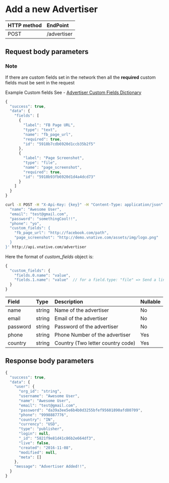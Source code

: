 # Add a new Advertiser

| **HTTP method** | **EndPoint** |
| :--- | :--- |
| POST | /advertiser |

## **Request body parameters**

### Note

If there are custom fields set in the network then all the **required** custom fields must be sent in the request

Example Custom fields See - [Advertiser Custom Fields Dictionary](../dict/custom-fields/)

```javascript
{
  "success": true,
  "data": {
    "fields": [
      {
        "label": "FB Page URL",
        "type": "text",
        "name": "fb_page_url",
        "required": true,
        "id": "5918b7cdb6920d1ccb35b2f5"
      },
      {
        "label": "Page Screenshot",
        "type": "file",
        "name": "page_screenshot",
        "required": true,
        "id": "5918b93fb6920d1d4a4dcd73"
      }
    ]
  }
}
```

```bash
curl -X POST -H "X-Api-Key: {key}" -H "Content-Type: application/json" -H "Cache-Control: no-cache" -H "Postman-Token: cc5d7610-80aa-8f1b-983d-fc5712fcfb53" -d '{
  "name": "Awesome User",
  "email": "test@gmail.com",
  "password": "somethingCool!!",
  "phone": "yo",
  "custom_fields": {
    "fb_page_url": "http://facebook.com/path",
    "page_screenshot": "http://demo.vnative.com/assets/img/logo.png"  
  }
}' http://api.vnative.com/advertiser
```

Here the format of _custom\_fields_ object is:

```javascript
{
  "custom_fields": {
    "fields.0.name": "value",
    "fields.1.name": "value"  // for a field.type: "file" => Send a link to the corresponding IMAGE/PDF file
  }
}
```

| Field | Type | Description | Nullable |
| :--- | :--- | :--- | :--- |
| name | string | Name of the advertiser | No |
| email | string | Email of the advertiser | No |
| password | string | Password of the advertiser | No |
| phone | string | Phone Number of the advertiser | Yes |
| country | string | Country \(Two letter country code\) | Yes |

## **Response body parameters**

```javascript
{
  "success": true,
  "data": {
    "user": {
      "org_id": "string",
      "username": "Awesome User",
      "name": "Awesome User",
      "email": "test@gmail.com",
      "password": "da39a3ee5e6b4b0d3255bfef95601890afd80709",
      "phone": "9998887776",
      "country": "IN",
      "currency": "USD",
      "type": "publisher",
      "login": null,
      "_id": "5821f9e81d41c86b2e664df3",
      "live": false,
      "created": "2016-11-08",
      "modified": null,
      "meta": []
    },
    "message": "Advertiser Added!!",
  }
}
```

